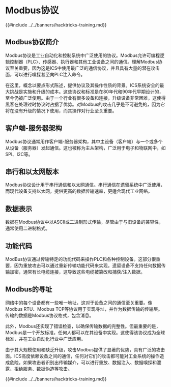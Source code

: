 # Modbus协议

{{#include ../../banners/hacktricks-training.md}}

## Modbus协议简介

Modbus协议是工业自动化和控制系统中广泛使用的协议。Modbus允许可编程逻辑控制器（PLC）、传感器、执行器和其他工业设备之间的通信。理解Modbus协议至关重要，因为这是ICS中使用最广泛的通信协议，并且具有大量的潜在攻击面，可以进行嗅探甚至向PLC注入命令。

在这里，概念以要点形式陈述，提供协议及其操作性质的背景。ICS系统安全的最大挑战是实施和升级的成本。这些协议和标准是在80年代和90年代早期设计的，至今仍被广泛使用。由于一个行业有很多设备和连接，升级设备非常困难，这使得黑客在处理过时协议时占据了优势。对Modbus的攻击几乎是不可避免的，因为它将在没有升级的情况下使用，而其操作对行业至关重要。

## 客户端-服务器架构

Modbus协议通常用作客户端-服务器架构，其中主设备（客户端）与一个或多个从设备（服务器）发起通信。这也被称为主从架构，广泛用于电子和物联网中，如SPI、I2C等。

## 串行和以太网版本

Modbus协议设计用于串行通信和以太网通信。串行通信在遗留系统中广泛使用，而现代设备支持以太网，提供更高的数据传输速率，更适合现代工业网络。

## 数据表示

数据在Modbus协议中以ASCII或二进制形式传输，尽管由于与旧设备的兼容性，通常使用二进制格式。

## 功能代码

ModBus协议通过传输特定的功能代码来操作PLC和各种控制设备。这部分很重要，因为重放攻击可以通过重新传输功能代码来实现。遗留设备不支持任何数据传输加密，通常有长电缆连接，这导致这些电缆被篡改和捕获/注入数据。

## Modbus的寻址

网络中的每个设备都有一些唯一地址，这对于设备之间的通信至关重要。像Modbus RTU、Modbus TCP等协议用于实现寻址，并作为数据传输的传输层。传输的数据是Modbus协议格式，包含消息。

此外，Modbus还实现了错误检查，以确保传输数据的完整性。但最重要的是，Modbus是一个开放标准，任何人都可以在其设备中实现。这使得该协议成为全球标准，并在工业自动化行业中广泛应用。

由于其大规模使用和缺乏升级，攻击Modbus提供了显著的优势，具有广泛的攻击面。ICS高度依赖设备之间的通信，任何对它们的攻击都可能对工业系统的操作造成危险。如果攻击者识别出传输媒介，可以进行重放、数据注入、数据嗅探和泄露、拒绝服务、数据伪造等攻击。

{{#include ../../banners/hacktricks-training.md}}
